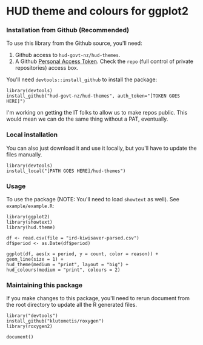 # HUD theme and colours for ggplot2

### Installation from Github (Recommended)
To use this library from the Github source, you'll need:
1. Github access to `hud-govt-nz/hud-themes`.
2. A Github [Personal Access Token](https://github.com/settings/tokens). Check the `repo` (full control of private repositories) access box.

You'll need `devtools::install_github` to install the package:
```
library(devtools)
install_github("hud-govt-nz/hud-themes", auth_token="[TOKEN GOES HERE]")
```

I'm working on getting the IT folks to allow us to make repos public. This would mean we can do the same thing without a PAT, eventually.


### Local installation
You can also just download it and use it locally, but you'll have to update the files manually.

```
library(devtools)
install_local("[PATH GOES HERE]/hud-themes")
```


### Usage
To use the package (NOTE: You'll need to load `showtext` as well). See `example/example.R`:
```
library(ggplot2)
library(showtext)
library(hud.theme)

df <- read.csv(file = "ird-kiwisaver-parsed.csv")
df$period <- as.Date(df$period)

ggplot(df, aes(x = period, y = count, color = reason)) +
geom_line(size = 1) +
hud_theme(medium = "print", layout = "big") +
hud_colours(medium = "print", colours = 2)
```


### Maintaining this package
If you make changes to this package, you'll need to rerun document from the root directory to update all the R generated files.
```
library("devtools")
install_github("klutometis/roxygen")
library(roxygen2)

document()
```
